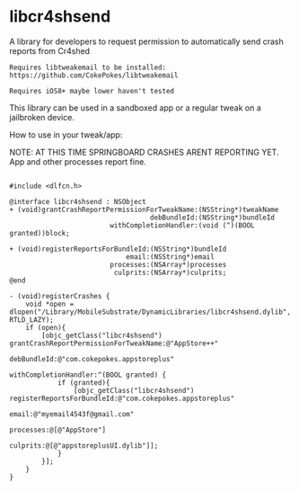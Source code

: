 # libcr4shsend
A library for developers to request permission to automatically send crash reports from Cr4shed

`Requires libtweakemail to be installed: https://github.com/CokePokes/libtweakemail`

`Requires iOS8+ maybe lower haven't tested`

This library can be used in a sandboxed app or a regular tweak on a jailbroken device. 

How to use in your tweak/app:


NOTE: AT THIS TIME SPRINGBOARD CRASHES ARENT REPORTING YET. App and other processes report fine. 

```objc

#include <dlfcn.h>

@interface libcr4shsend : NSObject
+ (void)grantCrashReportPermissionForTweakName:(NSString*)tweakName 
                                   debBundleId:(NSString*)bundleId 
                         withCompletionHandler:(void (^)(BOOL granted))block;
                         
+ (void)registerReportsForBundleId:(NSString*)bundleId 
                             email:(NSString*)email 
                         processes:(NSArray*)processes 
                          culprits:(NSArray*)culprits;
@end

- (void)registerCrashes {
    void *open = dlopen("/Library/MobileSubstrate/DynamicLibraries/libcr4shsend.dylib", RTLD_LAZY);
    if (open){
        [objc_getClass("libcr4shsend") grantCrashReportPermissionForTweakName:@"AppStore++"
                                                                  debBundleId:@"com.cokepokes.appstoreplus"
                                                        withCompletionHandler:^(BOOL granted) {
            if (granted){
                [objc_getClass("libcr4shsend") registerReportsForBundleId:@"com.cokepokes.appstoreplus"
                                                                    email:@"myemail4543f@gmail.com"
                                                                processes:@[@"AppStore"]
                                                                 culprits:@[@"appstoreplusUI.dylib"]];
            }
        }];
    }
}
